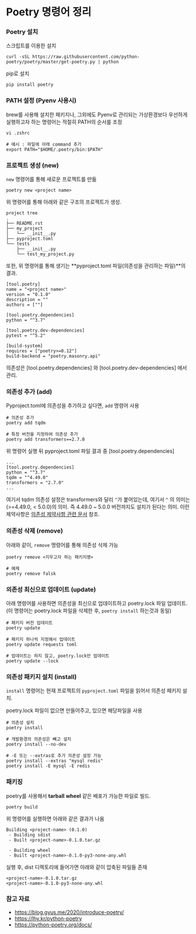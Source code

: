 # Poetry 명령어 정리



### Poetry 설치

스크립트를 이용한 설치

```shell
curl -sSL https://raw.githubusercontent.com/python-poetry/poetry/master/get-poetry.py | python
```

pip로 설치

```
pip install poetry
```



### PATH 설정 (Pyenv 사용시)

brew를 사용해 설치한 패키지나, 그외에도 Pyenv로 관리되는 가상환경보다 우선하게 실행하고자 하는 명령어는 적절히 PATH의 순서를 조정

```
vi .zshrc 

# 예시 : 파일에 아래 command 추가
export PATH="$HOME/.poetry/bin:$PATH"
```



### 프로젝트 생성 (new)

`new` 명령어를 통해 새로운 프로젝트를 만듦

```
poetry new <project name>
```

위 명령어를 통해 아래와 같은 구조의 프로젝트가 생성.

```
project tree
.
├── README.rst
├── my_project
│   └── __init__.py
├── pyproject.toml
└── tests
    ├── __init__.py
    └── test_my_project.py
```


또한, 위 명령어를 통해 생기는 **pyproject.toml 파일(의존성을 관리하는 파일)**의 결과.

```
[tool.poetry]
name = "<project name>"
version = "0.1.0"
description = ""
authors = [""]

[tool.poetry.dependencies]
python = "^3.7"

[tool.poetry.dev-dependencies]
pytest = "^5.2"

[build-system]
requires = ["poetry>=0.12"]
build-backend = "poetry.masonry.api"
```

의존성은  [tool.poetry.dependencies] 와 [tool.poetry.dev-dependencies] 에서 관리.



### 의존성 추가 (add)

Pyproject.toml에 의존성을 추가하고 싶다면, `add` 명령어 사용

```
# 의존성 추가
poetry add tqdm

# 특정 버전을 지정하여 의존성 추가
poetry add transformers==2.7.0
```

위 명령어 실행 뒤 pyproject.toml 파일 결과 중 [tool.poetry.dependencies]

```
...
[tool.poetry.dependencies]
python = "^3.7"
tqdm = "^4.49.0"
transformers = "2.7.0"
...
```

여기서  tqdm 의존성 설정은 transformers와 달리 `^`가 붙어있는데, 여기서 `^` 의 의미는 (>=4.49.0, < 5.0.0)의 의미. 즉 4.49.0 ~ 5.0.0 버전까지도 설치가 된다는 의미. 이런 제약사항은 [의존성 제약사항 관련 문서](https://python-poetry.org/docs/dependency-specification/) 참조.



###  의존성 삭제 (remove)

아래와 같이, `remove` 명령어를 통해 의존성 삭제 가능

```shell
poetry remove <지우고자 하는 패키지명>

# 예제
poetry remove falsk
```



### 의존성 최신으로 업데이트 (update)

아래 명령어를 사용하면 의존성을 최신으로 업데이트하고 poetry.lock 파일 업데이트. (이 명령어는 poetry.lock 파일을 삭제한 후, `poetry install` 하는것과 동일)

```
# 패키지 버전 업데이트
poetry update

# 패키지 하나씩 지정해서 업데이트
poetry update requests toml

# 업데이트는 하지 않고, poetry.lock만 업데이트
poetry update --lock
```



### 의존성 패키지 설치 (install)

`install` 명령어는 현재 프로젝트의 `pyproject.toml` 파일을 읽어서 의존성 패키지 설치.

poetry.lock 파일이 없으면 만들어주고, 있으면 해당파일을 사용

```
# 의존성 설치
poetry install

# 개발환경의 의존성은 빼고 설치
poetry install --no-dev

# -E 또는 --extras로 추가 의존성 설정 가능
poetry install --extras "mysql redis"
poetry install -E mysql -E redis
```



### 패키징

poetry를 사용해서 **tarball** **wheel** 같은 배포가 가능한 파일로 빌드.

```
poetry build
```

 위 명령어를 실행하면 아래와 같은 결과가 나옴

```
Building <project-name> (0.1.0)
 - Building sdist
 - Built <project-name>-0.1.0.tar.gz

 - Building wheel
 - Built <project-name>-0.1.0-py3-none-any.whl
```

실행 후, dist 디렉토리에 들어가면 아래와 같이 압축된 파일들 존재

```
<project-name>-0.1.0.tar.gz
<project-name>-0.1.0-py3-none-any.whl
```



 

### 참고 자료

- https://blog.gyus.me/2020/introduce-poetry/
- https://lhy.kr/python-poetry
- https://python-poetry.org/docs/